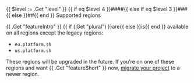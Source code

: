 {{ $level := .Get "level" }}
{{ if eq $level 4 }}####{{ else if eq $level 3 }}###{{ else }}##{{ end }} Supported regions

{{ .Get "featureIntro" }} {{ if (.Get "plural") }}are{{ else }}is{{ end }} available on all regions except the legacy regions:

* `eu.platform.sh`
* `us.platform.sh`

These regions will be upgraded in the future.
If you’re on one of these regions and want {{ .Get "featureShort" }} now,
[migrate your project](/projects/region-migration.md) to a newer region.
